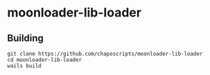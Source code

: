 # moonloader-lib-loader
## Building
`git clone https://github.com/chaposcripts/moonloader-lib-loader`  
`cd moonloader-lib-loader`  
`wails build`
